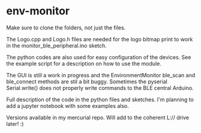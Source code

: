 # env-monitor

Make sure to clone the folders, not just the files. 

The Logo.cpp and Logo.h files are needed for the logo bitmap print to work in the monitor_ble_peripheral.ino sketch.

The python codes are also used for easy configuration of the devices. See the example script for a description on how to use the module.

The GUI is still a work in progress and the EnvironmentMonitor ble_scan and ble_connect methods are stil a bit buggy. Sometimes the pyserial Serial.write() does not properly write commands to the BLE central Arduino.

Full description of the code in the python files and sketches. I'm planning to add a jupyter notebook with some examples also. 

Versions available in my mercurial repo. Will add to the coherent L:// drive later! :)
